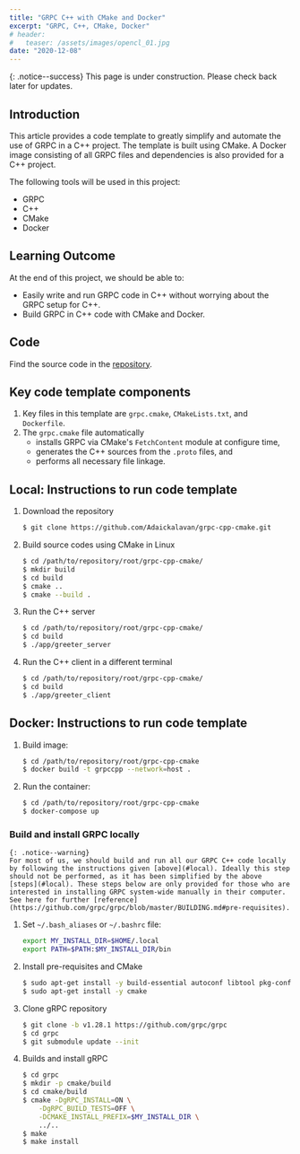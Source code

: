 ```yaml
---
title: "GRPC C++ with CMake and Docker"
excerpt: "GRPC, C++, CMake, Docker"
# header:
#   teaser: /assets/images/opencl_01.jpg
date: "2020-12-08" 
---
```


{: .notice--success}
This page is under construction. Please check back later for updates.

## Introduction
This article provides a code template to greatly simplify and automate the use of GRPC in a C++ project. The template is built using CMake. A Docker image consisting of all GRPC files and dependencies is also provided for a C++ project.

The following tools will be used in this project:
+ GRPC
+ C++
+ CMake
+ Docker

## Learning Outcome
At the end of this project, we should be able to:
+ Easily write and run GRPC code in C++ without worrying about the GRPC setup for C++.
+ Build GRPC in C++ code with CMake and Docker.

## Code
Find the source code in the [repository](https://github.com/Adaickalavan/grpc-cpp-cmake).


## Key code template components
1. Key files in this template are `grpc.cmake`, `CMakeLists.txt`, and `Dockerfile`. 
1. The `grpc.cmake` file automatically 
    + installs GRPC via CMake's `FetchContent` module at configure time,
    + generates the C++ sources from the `.proto` files, and
    + performs all necessary file linkage.

## Local: Instructions to run code template <a name="local"></a>
1. Download the repository
    ```bash
    $ git clone https://github.com/Adaickalavan/grpc-cpp-cmake.git 
    ```
1. Build source codes using CMake in Linux
    ```bash
    $ cd /path/to/repository/root/grpc-cpp-cmake/
    $ mkdir build
    $ cd build
    $ cmake ..
    $ cmake --build .
    ``` 
1. Run the C++ server
    ```bash
    $ cd /path/to/repository/root/grpc-cpp-cmake/
    $ cd build
    $ ./app/greeter_server
    ```
1. Run the C++ client in a different terminal
    ```bash
    $ cd /path/to/repository/root/grpc-cpp-cmake/
    $ cd build
    $ ./app/greeter_client
    ```

## Docker: Instructions to run code template
1. Build image: 
    ```bash
    $ cd /path/to/repository/root/grpc-cpp-cmake
    $ docker build -t grpccpp --network=host .
    ```
1. Run the container: 
    ```bash
    $ cd /path/to/repository/root/grpc-cpp-cmake
    $ docker-compose up
    ```    

### Build and install GRPC locally

    {: .notice--warning}
    For most of us, we should build and run all our GRPC C++ code locally by following the instructions given [above](#local). Ideally this step should not be performed, as it has been simplified by the above [steps](#local). These steps below are only provided for those who are interested in installing GRPC system-wide manually in their computer. See here for further [reference](https://github.com/grpc/grpc/blob/master/BUILDING.md#pre-requisites).

1. Set `~/.bash_aliases` or `~/.bashrc` file:
    ```bash
    export MY_INSTALL_DIR=$HOME/.local
    export PATH=$PATH:$MY_INSTALL_DIR/bin
    ```

1. Install pre-requisites and CMake
    ```bash
    $ sudo apt-get install -y build-essential autoconf libtool pkg-config
    $ sudo apt-get install -y cmake
    ```

1. Clone gRPC repository
    ```bash
    $ git clone -b v1.28.1 https://github.com/grpc/grpc
    $ cd grpc
    $ git submodule update --init
    ```

1. Builds and install gRPC
    ```bash
    $ cd grpc
    $ mkdir -p cmake/build
    $ cd cmake/build
    $ cmake -DgRPC_INSTALL=ON \
        -DgRPC_BUILD_TESTS=OFF \
        -DCMAKE_INSTALL_PREFIX=$MY_INSTALL_DIR \
        ../..
    $ make
    $ make install
    ```

<!-- 
## Project Structure

The project structure is as follows:

```text
opencl                                 # Repository root
├── apps                               # Source code
|   ├── Ch1
|   |   ├── matvec.c                   # C source file
|   |   └── matvec.cl                  # Cl source file
|   ├── Ch2
|   |   ├── context_count.c            # C source file
|   |   ├── device_ext_test.c
|   |   ...
|   .
|   .
|   .
|   ├── Ch8
|   |   ├── buffer_test.cl             # Cl source file
|   |   ├── buffer_test.cpp            # C++ source file
|   |   ...
|   └── CMakeLists.txt                 # CMake build file
├── assets                             # Reference materials 
|   ├── libpng-1.4.0-manual.pdf      
|   ├── OpenCL device model.jpg      
|   ├── OpenCL operators.jpg
|   ├── OpenCL scalar data types.jpg
|   └── OpenCL vector data types.jpg
├── bin                                # Executables
|   ├── ...                              
|   ...
├── libs                               # Local libraries
│   └── util                     
|       ├── CMakeLists.txt             # Library-level CMake build file
|       ├── util.c                     
|       ├── util.cpp                   
|       ├── util.h                     
|       └── util.hpp                   
├── .dockerignore
├── .gitignore
├── CMakeLists.txt                     # Top-level CMake build file
└── README.md                                 
```
-->